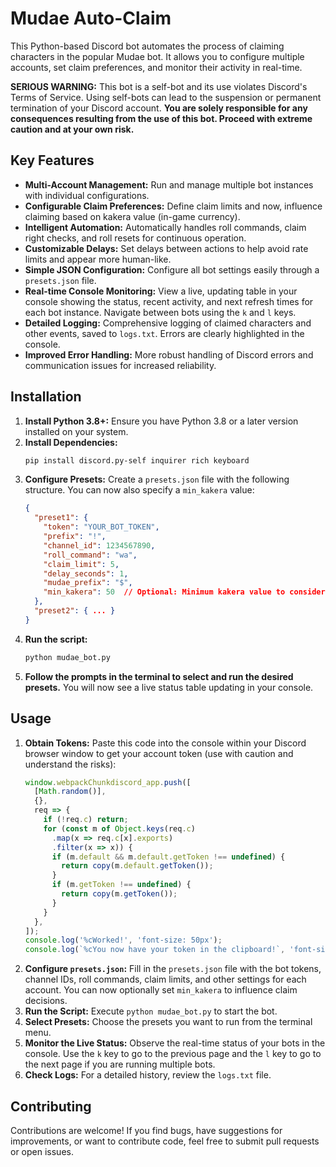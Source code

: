 # Mudae Auto-Claim

This Python-based Discord bot automates the process of claiming characters in the popular Mudae bot. It allows you to configure multiple accounts, set claim preferences, and monitor their activity in real-time.

**SERIOUS WARNING:** This bot is a self-bot and its use violates Discord's Terms of Service. Using self-bots can lead to the suspension or permanent termination of your Discord account. **You are solely responsible for any consequences resulting from the use of this bot. Proceed with extreme caution and at your own risk.**

## Key Features

* **Multi-Account Management:** Run and manage multiple bot instances with individual configurations.
* **Configurable Claim Preferences:** Define claim limits and now, influence claiming based on kakera value (in-game currency).
* **Intelligent Automation:** Automatically handles roll commands, claim right checks, and roll resets for continuous operation.
* **Customizable Delays:** Set delays between actions to help avoid rate limits and appear more human-like.
* **Simple JSON Configuration:**  Configure all bot settings easily through a `presets.json` file.
* **Real-time Console Monitoring:** View a live, updating table in your console showing the status, recent activity, and next refresh times for each bot instance. Navigate between bots using the `k` and `l` keys.
* **Detailed Logging:**  Comprehensive logging of claimed characters and other events, saved to `logs.txt`. Errors are clearly highlighted in the console.
* **Improved Error Handling:**  More robust handling of Discord errors and communication issues for increased reliability.

## Installation

1. **Install Python 3.8+:** Ensure you have Python 3.8 or a later version installed on your system.
2. **Install Dependencies:**
   ```bash
   pip install discord.py-self inquirer rich keyboard
   ```
3. **Configure Presets:**
   Create a `presets.json` file with the following structure. You can now also specify a `min_kakera` value:
   ```json
   {
     "preset1": {
       "token": "YOUR_BOT_TOKEN",
       "prefix": "!",
       "channel_id": 1234567890,
       "roll_command": "wa",
       "claim_limit": 5,
       "delay_seconds": 1,
       "mudae_prefix": "$",
       "min_kakera": 50  // Optional: Minimum kakera value to consider for claiming
     },
     "preset2": { ... }
   }
   ```
4. **Run the script:**
   ```bash
   python mudae_bot.py
   ```
5. **Follow the prompts in the terminal to select and run the desired presets.** You will now see a live status table updating in your console.

## Usage

1. **Obtain Tokens:** Paste this code into the console within your Discord browser window to get your account token (use with caution and understand the risks):
   ```javascript
   window.webpackChunkdiscord_app.push([
     [Math.random()],
     {},
     req => {
       if (!req.c) return;
       for (const m of Object.keys(req.c)
         .map(x => req.c[x].exports)
         .filter(x => x)) {
         if (m.default && m.default.getToken !== undefined) {
           return copy(m.default.getToken());
         }
         if (m.getToken !== undefined) {
           return copy(m.getToken());
         }
       }
     },
   ]);
   console.log('%cWorked!', 'font-size: 50px');
   console.log(`%cYou now have your token in the clipboard!`, 'font-size: 16px');
   ```
2. **Configure `presets.json`:**  Fill in the `presets.json` file with the bot tokens, channel IDs, roll commands, claim limits, and other settings for each account. You can now optionally set `min_kakera` to influence claim decisions.
3. **Run the Script:** Execute `python mudae_bot.py` to start the bot.
4. **Select Presets:** Choose the presets you want to run from the terminal menu.
5. **Monitor the Live Status:** Observe the real-time status of your bots in the console. Use the `k` key to go to the previous page and the `l` key to go to the next page if you are running multiple bots.
6. **Check Logs:** For a detailed history, review the `logs.txt` file.

## Contributing

Contributions are welcome! If you find bugs, have suggestions for improvements, or want to contribute code, feel free to submit pull requests or open issues.
